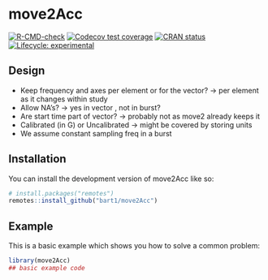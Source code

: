 
<!-- README.md is generated from README.Rmd. Please edit that file -->

# move2Acc

<!-- badges: start -->

[![R-CMD-check](https://github.com/bart1/move2Acc/actions/workflows/R-CMD-check.yaml/badge.svg)](https://github.com/bart1/move2Acc/actions/workflows/R-CMD-check.yaml)
[![Codecov test
coverage](https://codecov.io/gh/bart1/move2Acc/graph/badge.svg)](https://app.codecov.io/gh/bart1/move2Acc)
[![CRAN
status](https://www.r-pkg.org/badges/version/move2Acc)](https://CRAN.R-project.org/package=move2Acc)
[![Lifecycle:
experimental](https://img.shields.io/badge/lifecycle-experimental-orange.svg)](https://lifecycle.r-lib.org/articles/stages.html#experimental)
<!-- badges: end -->

## Design

- Keep frequency and axes per element or for the vector? -\> per element
  as it changes within study
- Allow NA’s? -\> yes in vector , not in burst?
- Are start time part of vector? -\> probably not as move2 already keeps
  it
- Calibrated (in G) or Uncalibrated -\> might be covered by storing
  units
- We assume constant sampling freq in a burst

## Installation

You can install the development version of move2Acc like so:

``` r
# install.packages("remotes")
remotes::install_github("bart1/move2Acc")
```

## Example

This is a basic example which shows you how to solve a common problem:

``` r
library(move2Acc)
## basic example code
```
